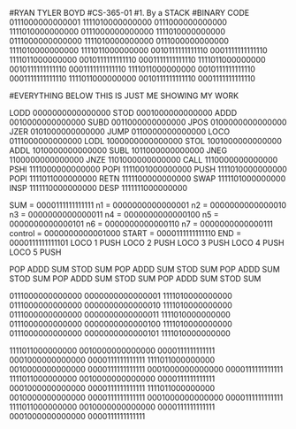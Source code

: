 #RYAN TYLER BOYD
#CS-365-01
#1. By a STACK
#BINARY CODE
0111000000000001
1111010000000000
0111000000000000
1111010000000000
0111000000000000
1111010000000000
0111000000000000
1111010000000000
0111000000000000
1111010000000000
1111011000000000
0010111111111110
0001111111111110
1111011000000000
0010111111111110
0001111111111110
1111011000000000
0010111111111110
0001111111111110
1111011000000000
0010111111111110
0001111111111110
1111011000000000
0010111111111110
0001111111111110


#EVERYTHING BELOW THIS IS JUST ME SHOWING MY WORK

LODD	0000000000000000
STOD	0001000000000000
ADDD	0010000000000000
SUBD	0011000000000000
JPOS	0100000000000000
JZER	0101000000000000
JUMP	0110000000000000
LOCO	0111000000000000
LODL	1000000000000000
STOL	1001000000000000
ADDL	1010000000000000
SUBL	1011000000000000
JNEG	1100000000000000
JNZE	1101000000000000
CALL	1110000000000000
PSHI	1111000000000000
POPI	1111001000000000
PUSH	1111010000000000
POPI	1111011000000000
RETN	1111100000000000
SWAP	1111101000000000
INSP	1111110000000000
DESP	1111111000000000

SUM     =       0000111111111111
n1      =       0000000000000001
n2      =       0000000000000010
n3      =       0000000000000011
n4      =       0000000000000100
n5      =       0000000000000101
n6      =       0000000000000110
n7      =       0000000000000111
control =       0000000000001000
START   =       0000111111111110
END     =       0000111111111101
LOCO 1
PUSH
LOCO 2
PUSH
LOCO 3
PUSH
LOCO 4
PUSH
LOCO 5
PUSH

POP
ADDD SUM
STOD SUM
POP
ADDD SUM
STOD SUM
POP
ADDD SUM
STOD SUM
POP
ADDD SUM
STOD SUM
POP
ADDD SUM
STOD SUM

0111000000000000 0000000000000001
1111010000000000 
0111000000000000 0000000000000010
1111010000000000 
0111000000000000 0000000000000011
1111010000000000 
0111000000000000 0000000000000100
1111010000000000 
0111000000000000 0000000000000101
1111010000000000 

1111011000000000
0010000000000000 0000111111111111
0001000000000000 0000111111111111
1111011000000000
0010000000000000 0000111111111111
0001000000000000 0000111111111111
1111011000000000
0010000000000000 0000111111111111
0001000000000000 0000111111111111
1111011000000000
0010000000000000 0000111111111111
0001000000000000 0000111111111111
1111011000000000
0010000000000000 0000111111111111
0001000000000000 0000111111111111